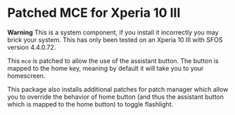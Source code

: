 # Patched MCE for Xperia 10 III

**Warning** This is a system component, if you install it incorrectly you may brick your system. This has only been tested on an Xperia 10 III with SFOS version 4.4.0.72.

This `mce` is patched to allow the use of the assistant button. The button is mapped to the home key, meaning by default it will take you to your homescreen.

This package also installs additional patches for patch manager which allow you to override the behavior of home button (and thus the assistant button which is mapped to the home button) to toggle flashlight.
